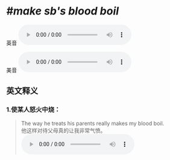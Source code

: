 # ***\#make sb's blood boil*** 
英音
<audio src="./media/make sb’s blood boil1_AAC.aac" controls="controls"></audio>

美音
<audio src="./media/make sb’s blood boil2_AAC.aac" controls="controls"></audio>



  

英文释义
---
### 1.**使某人怒火中烧：**  

 > The way he treats his parents really makes my blood boil.   
 > 他这样对待父母真的让我非常气愤。    
<audio src="./media/3-blood.aac" controls="controls"></audio>


